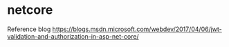 # netcore
Reference blog
https://blogs.msdn.microsoft.com/webdev/2017/04/06/jwt-validation-and-authorization-in-asp-net-core/
